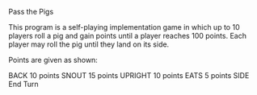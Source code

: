 Pass the Pigs

This program is a self-playing implementation game in which up to 10 players roll a pig and gain points until a player reaches 100 points. Each player may roll the pig until they land on its side. 

Points are given as shown:

BACK 
10 points
SNOUT 
15 points
UPRIGHT 
10 points
EATS 
5 points
SIDE End Turn
